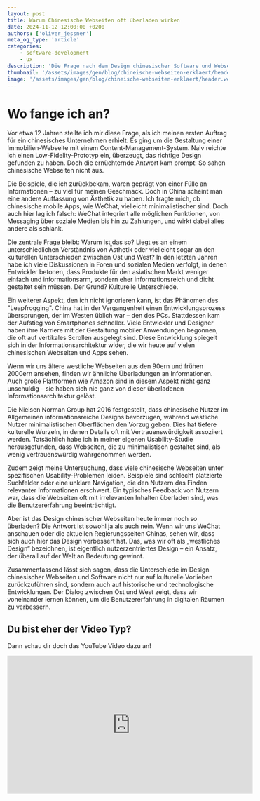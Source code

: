 ```yaml
---
layout: post
title: Warum Chinesische Webseiten oft überladen wirken
date: 2024-11-12 12:00:00 +0200
authors: ['oliver_jessner']
meta_og_type: 'article'
categories:
    - software-development
    - ux
description: 'Die Frage nach dem Design chinesischer Software und Webseiten beschäftigt viele, vor allem, wenn man den ersten Kontakt mit einem solchen Projekt hat. Warum sind diese Seiten so überladen und chaotisch im Vergleich zu den minimalistischen Designs, die wir im Westen bevorzugen?'
thumbnail: '/assets/images/gen/blog/chineische-webseiten-erklaert/header_thumbnail.webp'
image: '/assets/images/gen/blog/chineische-webseiten-erklaert/header.webp'
---
```


# Wo fange ich an?

Vor etwa 12 Jahren stellte ich mir diese Frage, als ich meinen ersten Auftrag für ein chinesisches Unternehmen erhielt. Es ging um die Gestaltung einer Immobilien-Webseite mit einem Content-Management-System. Naiv reichte ich einen Low-Fidelity-Prototyp ein, überzeugt, das richtige Design gefunden zu haben. Doch die ernüchternde Antwort kam prompt: So sahen chinesische Webseiten nicht aus.

Die Beispiele, die ich zurückbekam, waren geprägt von einer Fülle an Informationen – zu viel für meinen Geschmack. Doch in China scheint man eine andere Auffassung von Ästhetik zu haben. Ich fragte mich, ob chinesische mobile Apps, wie WeChat, vielleicht minimalistischer sind. Doch auch hier lag ich falsch: WeChat integriert alle möglichen Funktionen, von Messaging über soziale Medien bis hin zu Zahlungen, und wirkt dabei alles andere als schlank.

Die zentrale Frage bleibt: Warum ist das so? Liegt es an einem unterschiedlichen Verständnis von Ästhetik oder vielleicht sogar an den kulturellen Unterschieden zwischen Ost und West? In den letzten Jahren habe ich viele Diskussionen in Foren und sozialen Medien verfolgt, in denen Entwickler betonen, dass Produkte für den asiatischen Markt weniger einfach und informationsarm, sondern eher informationsreich und dicht gestaltet sein müssen. Der Grund? Kulturelle Unterschiede.

Ein weiterer Aspekt, den ich nicht ignorieren kann, ist das Phänomen des "Leapfrogging". China hat in der Vergangenheit einen Entwicklungsprozess übersprungen, der im Westen üblich war – den des PCs. Stattdessen kam der Aufstieg von Smartphones schneller. Viele Entwickler und Designer haben ihre Karriere mit der Gestaltung mobiler Anwendungen begonnen, die oft auf vertikales Scrollen ausgelegt sind. Diese Entwicklung spiegelt sich in der Informationsarchitektur wider, die wir heute auf vielen chinesischen Webseiten und Apps sehen.

Wenn wir uns ältere westliche Webseiten aus den 90ern und frühen 2000ern ansehen, finden wir ähnliche Überladungen an Informationen. Auch große Plattformen wie Amazon sind in diesem Aspekt nicht ganz unschuldig – sie haben sich nie ganz von dieser überladenen Informationsarchitektur gelöst.

Die Nielsen Norman Group hat 2016 festgestellt, dass chinesische Nutzer im Allgemeinen informationsreiche Designs bevorzugen, während westliche Nutzer minimalistischen Oberflächen den Vorzug geben. Dies hat tiefere kulturelle Wurzeln, in denen Details oft mit Vertrauenswürdigkeit assoziiert werden. Tatsächlich habe ich in meiner eigenen Usability-Studie herausgefunden, dass Webseiten, die zu minimalistisch gestaltet sind, als wenig vertrauenswürdig wahrgenommen werden.

Zudem zeigt meine Untersuchung, dass viele chinesische Webseiten unter spezifischen Usability-Problemen leiden. Beispiele sind schlecht platzierte Suchfelder oder eine unklare Navigation, die den Nutzern das Finden relevanter Informationen erschwert. Ein typisches Feedback von Nutzern war, dass die Webseiten oft mit irrelevanten Inhalten überladen sind, was die Benutzererfahrung beeinträchtigt.

Aber ist das Design chinesischer Webseiten heute immer noch so überladen? Die Antwort ist sowohl ja als auch nein. Wenn wir uns WeChat anschauen oder die aktuellen Regierungsseiten Chinas, sehen wir, dass sich auch hier das Design verbessert hat. Das, was wir oft als „westliches Design“ bezeichnen, ist eigentlich nutzerzentriertes Design – ein Ansatz, der überall auf der Welt an Bedeutung gewinnt.

Zusammenfassend lässt sich sagen, dass die Unterschiede im Design chinesischer Webseiten und Software nicht nur auf kulturelle Vorlieben zurückzuführen sind, sondern auch auf historische und technologische Entwicklungen. Der Dialog zwischen Ost und West zeigt, dass wir voneinander lernen können, um die Benutzererfahrung in digitalen Räumen zu verbessern.

## Du bist eher der Video Typ?

Dann schau dir doch das YouTube Video dazu an!

<iframe width="560" height="315" src="https://www.youtube.com/embed/s9yWFtAOIiE?si=Rd2iDtcOpSK_o2pz" title="YouTube video player" frameborder="0" allow="accelerometer; autoplay; clipboard-write; encrypted-media; gyroscope; picture-in-picture; web-share" referrerpolicy="strict-origin-when-cross-origin" allowfullscreen></iframe>
